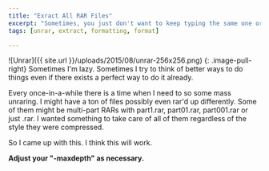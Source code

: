 ```yaml
---
title: "Exract All RAR Files"
excerpt: "Sometimes, you just don't want to keep typing the same one or two-liners. Sometimes it's just easier to whip up a quick script."
tags: [unrar, extract, formatting, format]

---
```


![Unrar]({{ site.url }}/uploads/2015/08/unrar-256x256.png)
{: .image-pull-right}
Sometimes I'm lazy. 
Sometimes I try to think of better ways to do things even if there exists a perfect way to do it already.

Every once-in-a-while there is a time when I need to so some mass unraring. I might have a ton of files possibly even rar'd up differently. Some of them might be multi-part RARs with part1.rar, part01.rar, part001.rar or just .rar.
I wanted something to take care of all of them regardless of the style they were compressed.

So I came up with this. I think this will work.

**Adjust your "-maxdepth" as necessary.**
<br clear="right" />
<script src="https://gist.github.com/tquizzle/ef82a7e9f4e008fc35c8.js"></script>
